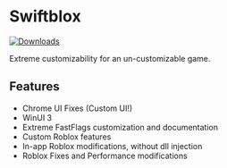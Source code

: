 # Swiftblox
[![Downloads](https://img.shields.io/github/downloads/DesMS/Swiftblox/latest/total)](https://github.com/DesMS/Swiftblox/releases)

Extreme customizability for an un-customizable game.

## Features
* Chrome UI Fixes (Custom UI!)
* WinUI 3
* Extreme FastFlags customization and documentation
* Custom Roblox features
* In-app Roblox modifications, without dll injection
* Roblox Fixes and Performance modifications

## 
